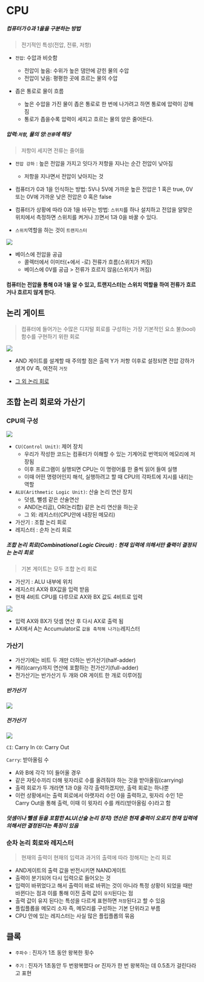 # CPU

##### 컴퓨터가 0과 1을을 구분하는 방법
> 전기적인 특성(전압, 전류, 저항)

* `전압`: 수압과 비슷함
	* 전압이 높음: 수위가 높은 댐안에 갇힌 물의 수압
	* 전압이 낮음: 평평한 곳에 흐르는 물의 수압

* 좁은 통로로 물이 흐름
	* 높은 수압을 가진 물이 좁은 통로로 한 번에 나가려고 하면 통로에 압력이 강해짐
	* 통로가 좁을수록 압력이 세지고 흐르는 물의 양은 줄어든다.

##### 압력:`저항`, 물의 양:`전류`에 해당
> 저항이 세지면 전류는 줄어듦

* `전압 강하` : 높은 전압을 가지고 잇다가 저항을 지나는 순간 전압이 낮아짐
	* 저항을 지나면서 전압이 낮아지는 것

* 컴퓨터가 0과 1을 인식하는 방법: 5V나 5V에 가까운 높은 전압은 1 혹은 true, 0V또는 0V에 가까운 낮은 전압은 0 혹은 false
* 컴퓨터가 상황에 따라 0과 1을 바꾸는 방법: `스위치`를 하나 설치하고 전압을 알맞은 위치에서 측정하면 스위치를 켜거나 끄면서 1과 0을 바꿀 수 있다.
* `스위치`역할을 하는 것이 `트랜지스터`

<img src='./img/트랜지스터.jpg'>

* 베이스에 전압을 공급
	* 콜렉터에서 이미터(+에서 -로) 전류가 흐름(스위치가 켜짐)
	* 베이스에 0V를 공급 > 전류가 흐르지 않음(스위치가 꺼짐)

#### 컴퓨터는 전압을 통해 0과 1을 알 수 있고, 트랜지스터는 스위치 역할을 하여 전류가 흐르거나 흐르지 않게 한다.

## 논리 게이트
> 컴퓨터에 들어가는 수많은 디지털 회로를 구성하는 가장 기본적인 요소
> 불(bool)함수를 구현하기 위한 회로

<img src='./img/AND_gate.jpg'>


* AND 게이트를 설계할 때 주의할 점은 출력 Y가 저항 이후로 설정되면 전압 강하가 생겨 0V 즉, 여전히 `거짓`

* <a href='https://ko.wikipedia.org/wiki/%EB%85%BC%EB%A6%AC_%ED%9A%8C%EB%A1%9C'>그 외 논리 회로</a>

## 조합 논리 회로와 가산기

### CPU의 구성

<img src='./img/CPU.jpg'>

* `CU(Control Unit)`: 제어 장치
	* 우리가 작성한 코드는 컴퓨터가 이해할 수 있는 기계어로 번역되어 메모리에 저장됨
	* 이후 프로그램이 실행되면 CPU는 이 명령어를 한 줄씩 읽어 들여 실행
	* 이때 어떤 명령어인지 해석, 실행하려고 할 때 CPU의 각파트에 지시를 내리는 역할
* `ALU(Arithmetic Logic Unit)`: 산술 논리 연산 장치
	* 덧셈, 뺄셈 같은 산술연산
	* AND(논리곱), OR(논리합) 같은 논리 연산을 하는곳
	* 그 외: 레지스터(CPU안에 내장된 메모리)
* 가산기 : 조합 논리 회로
* 레지스터 : 순차 논리 회로

##### 조합 논리 회로(Combinational Logic Circuit) : 현재 입력에 의해서만 출력이 결정되는 논리 회로
> 기본 게이트는 모두 조합 논리 회로

* 가산기 : ALU 내부에 위치
 * 레지스터 AX와 BX값을 입력 받음
 * 현재 4비트 CPU를 다루므로 AX와 BX 값도 4비트로 입력
 
 <img src='./img/ALU회로도.jpg'> 
 
 * 입력 AX와 BX가 덧셈 연산 후 다시 AX로 출력 됨
 * AX에서 A는 Accumulator로 `값을 축적해 나가는`레지스터

### 가산기

* 가산기에는 비트 두 개만 더하는 반가산기(half-adder)
* 캐리(carry)까지 연산에 포함하는 전가산기(full-adder)
* 전가산기는 반가산기 두 개와 OR 게이트 한 개로 이루어짐

##### 반가산기

<img src='./img/반가산기.png'>

##### 전가산기

<img src='./img/가산기.png'>

`CI`: Carry In
`CO`: Carry Out

`Carry`: 받아올림 수

* A와 B에 각각 1이 들어올 경우
 * 같은 자릿수끼리 더해 윗자리로 수를 올려줘야 하는 것을 받아올림(carrying)
 * 출력 회로가 두 개라면 1과 0을 각각 출력하겠지만, 출력 회로는 하나뿐
 * 이런 상황에서는 출력 회로에서 아랫자리 수인 0을 출력하고, 윗자리 수인 1은 Carry Out을 통해 출력, 이때 이 윗자리 수를 캐리(받아올림 수)라고 함

##### 덧셈이나 뺄셈 등을 포함한 ALU(산술 논리 장치) 연산은 현재 출력이 오로지 현재 입력에 의해서만 결정된다는 특징이 있음

### 순차 논리 회로와 레지스터
> 현재의 출력이 현재의 입력과 과거의 출력에 따라 정해지는 논리 회로

* AND게이트의 출력 값을 반전시키면 NAND게이트
* 출력이 분기되어 다시 입력으로 들어오는 것
* 입력이 바뀌었다고 해서 출력이 바로 바뀌는 것이 아니라 특정 상황이 되었을 때만 바뀐다는 점과 이를 통해 이전 출력 값이 `유지`된다는 점
* 출력 값이 유지 된다는 특성을 다르게 표현하면 `저장`된다고 할 수 있음
* 플립플롭을 메모리 소자 즉, 메모리를 구성하는 기본 단위라고 부름
* CPU 안에 있는 레지스터는 사실 많은 플립플롭의 묶음

## 클록

* `주파수` : 진자가 1초 동안 왕복한 횟수

* `주기` : 진자가 1초동안 두 번왕복했다 or 진자가 한 번 왕복하는 데 0.5초가 걸린다라고 표현


